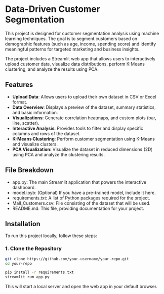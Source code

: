 # Data-Driven Customer Segmentation

This project is designed for customer segmentation analysis using machine learning techniques. The goal is to segment customers based on demographic features (such as age, income, spending score) and identify meaningful patterns for targeted marketing and business insights.

The project includes a Streamlit web app that allows users to interactively upload customer data, visualize data distributions, perform K-Means clustering, and analyze the results using PCA.

## Features
- **Upload Data**: Allows users to upload their own dataset in CSV or Excel format.
- **Data Overview**: Displays a preview of the dataset, summary statistics, and basic information.
- **Visualizations**: Generate correlation heatmaps, and custom plots (bar, line, scatter).
- **Interactive Analysis**: Provides tools to filter and display specific columns and rows of the dataset.
- **K-Means Clustering**: Perform customer segmentation using K-Means and visualize clusters.
- **PCA Visualization**: Visualize the dataset in reduced dimensions (2D) using PCA and analyze the clustering results.

## File Breakdown
- app.py: The main Streamlit application that powers the interactive dashboard.
- model.ipyb: (Optional) If you have a pre-trained model, include it here.
- requirements.txt: A list of Python packages required for the project.
- Mall_Customers.csv: File consisting of the dataset that will be used.
- README.md: This file, providing documentation for your project.


## Installation

To run this project locally, follow these steps:

### 1. Clone the Repository

```bash
git clone https://github.com/your-username/your-repo.git
cd your-repo

pip install -r requirements.txt
streamlit run app.py
```
This will start a local server and open the web app in your default browser.
